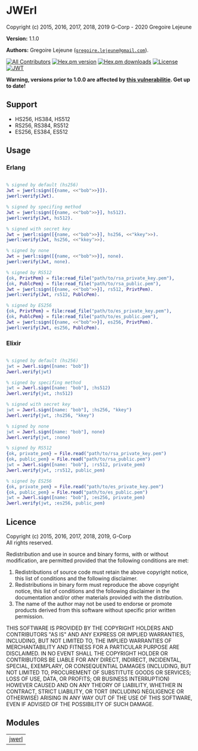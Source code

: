 

# JWErl #

Copyright (c) 2015, 2016, 2017, 2018, 2019 G-Corp - 2020 Gregoire Lejeune

__Version:__ 1.1.0

__Authors:__ Gregoire Lejeune ([`gregoire.lejeune@gmail.com`](mailto:gregoire.lejeune@gmail.com)).

[![All Contributors](https://img.shields.io/badge/all_contributors-5-orange.svg)](#contributors)
[![Hex.pm version](https://img.shields.io/hexpm/v/jwerl.svg?style=flat-square)](https://hex.pm/packages/jwerl)
[![Hex.pm downloads](https://img.shields.io/hexpm/dt/jwerl.svg?style=flat-square)](https://hex.pm/packages/jwerl)
[![License](https://img.shields.io/hexpm/l/jwerl.svg?style=flat-square)](https://hex.pm/packages/jwerl)
<br />
[![JWT](https://jwt.io/img/badge.svg)](https://jwt.io/)

__Warning, versions prior to 1.0.0 are affected by [this vulnerabilitie](https://auth0.com/blog/critical-vulnerabilities-in-json-web-token-libraries/). Get up to date!__


## Support ##
* HS256, HS384, HS512
* RS256, RS384, RS512
* ES256, ES384, ES512



## Usage ##


### Erlang ###

```erlang

% signed by default (hs256)
Jwt = jwerl:sign([{name, <<"bob">>}]).
jwerl:verify(Jwt).

% signed by specifing method
Jwt = jwerl:sign([{name, <<"bob">>}], hs512).
jwerl:verify(Jwt, hs512).

% signed with secret key
Jwt = jwerl:sign([{name, <<"bob">>}], hs256, <<"kkey">>).
jwerl:verify(Jwt, hs256, <<"kkey">>).

% signed by none
Jwt = jwerl:sign([{name, <<"bob">>}], none).
jwerl:verify(Jwt, none).

% signed by RS512
{ok, PrivtPem} = file:read_file("path/to/rsa_private_key.pem"),
{ok, PublcPem} = file:read_file("path/to/rsa_public.pem"),
Jwt = jwerl:sign([{name, <<"bob">>}], rs512, PrivtPem).
jwerl:verify(Jwt, rs512, PublcPem).

% signed by ES256
{ok, PrivtPem} = file:read_file("path/to/es_private_key.pem"),
{ok, PublcPem} = file:read_file("path/to/es_public.pem"),
Jwt = jwerl:sign([{name, <<"bob">>}], es256, PrivtPem).
jwerl:verify(Jwt, es256, PublcPem).

```


### Elixir ###

```erlang

% signed by default (hs256)
jwt = Jwerl.sign([name: "bob"])
Jwerl.verify(jwt)

% signed by specifing method
jwt = Jwerl.sign([name: "bob"], :hs512)
Jwerl.verify(jwt, :hs512)

% signed with secret key
jwt = Jwerl.sign([name: "bob"], :hs256, "kkey")
Jwerl.verify(jwt, :hs256, "kkey")

% signed by none
jwt = Jwerl.sign([name: "bob"], none)
Jwerl.verify(jwt, :none)

% signed by RS512
{ok, private_pem} = File.read("path/to/rsa_private_key.pem")
{ok, public_pem} = File.read("path/to/rsa_public.pem")
jwt = Jwerl.sign([name: "bob"], :rs512, private_pem)
Jwerl.verify(jwt, :rs512, public_pem)

% signed by ES256
{ok, private_pem} = File.read("path/to/es_private_key.pem")
{ok, public_pem} = File.read("path/to/es_public.pem")
jwt = Jwerl.sign([name: "bob"], :es256, private_pem)
Jwerl.verify(jwt, :es256, public_pem)

```


## Licence ##

Copyright (c) 2015, 2016, 2017, 2018, 2019, G-Corp<br />
All rights reserved.

Redistribution and use in source and binary forms, with or without modification, are permitted provided that the following conditions are met:

1. Redistributions of source code must retain the above copyright notice, this list of conditions and the following disclaimer.
1. Redistributions in binary form must reproduce the above copyright notice, this list of conditions and the following disclaimer in the documentation and/or other materials provided with the distribution.
1. The name of the author may not be used to endorse or promote products derived from this software without specific prior written permission.


THIS SOFTWARE IS PROVIDED BY THE COPYRIGHT HOLDERS AND CONTRIBUTORS "AS IS" AND ANY EXPRESS OR IMPLIED WARRANTIES, INCLUDING, BUT NOT LIMITED TO, THE IMPLIED WARRANTIES OF MERCHANTABILITY AND FITNESS FOR A PARTICULAR PURPOSE ARE DISCLAIMED. IN NO EVENT SHALL THE COPYRIGHT HOLDER OR CONTRIBUTORS BE LIABLE FOR ANY DIRECT, INDIRECT, INCIDENTAL, SPECIAL, EXEMPLARY, OR CONSEQUENTIAL DAMAGES (INCLUDING, BUT NOT LIMITED TO, PROCUREMENT OF SUBSTITUTE GOODS OR SERVICES; LOSS OF USE, DATA, OR PROFITS; OR BUSINESS INTERRUPTION) HOWEVER CAUSED AND ON ANY THEORY OF LIABILITY, WHETHER IN CONTRACT, STRICT LIABILITY, OR TORT (INCLUDING NEGLIGENCE OR OTHERWISE) ARISING IN ANY WAY OUT OF THE USE OF THIS SOFTWARE, EVEN IF ADVISED OF THE POSSIBILITY OF SUCH DAMAGE.



## Modules ##


<table width="100%" border="0" summary="list of modules">
<tr><td><a href="jwerl.md" class="module">jwerl</a></td></tr></table>

